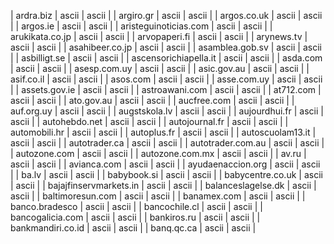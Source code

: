 | ardra.biz | ascii | ascii |
| argiro.gr | ascii | ascii |
| argos.co.uk | ascii | ascii |
| argos.ie | ascii | ascii |
| aristeguinoticias.com | ascii | ascii |
| arukikata.co.jp | ascii | ascii |
| arvopaperi.fi | ascii | ascii |
| arynews.tv | ascii | ascii |
| asahibeer.co.jp | ascii | ascii |
| asamblea.gob.sv | ascii | ascii |
| asbilligt.se | ascii | ascii |
| ascensorichiapella.it | ascii | ascii |
| asda.com | ascii | ascii |
| asesp.com.uy | ascii | ascii |
| asic.gov.au | ascii | ascii |
| asif.co.il | ascii | ascii |
| asos.com | ascii | ascii |
| asse.com.uy | ascii | ascii |
| assets.gov.ie | ascii | ascii |
| astroawani.com | ascii | ascii |
| at712.com | ascii | ascii |
| ato.gov.au | ascii | ascii |
| aucfree.com | ascii | ascii |
| auf.org.uy | ascii | ascii |
| augstskola.lv | ascii | ascii |
| aujourdhui.fr | ascii | ascii |
| autohebdo.net | ascii | ascii |
| autojournal.fr | ascii | ascii |
| automobili.hr | ascii | ascii |
| autoplus.fr | ascii | ascii |
| autoscuolam13.it | ascii | ascii |
| autotrader.ca | ascii | ascii |
| autotrader.com.au | ascii | ascii |
| autozone.com | ascii | ascii |
| autozone.com.mx | ascii | ascii |
| av.ru | ascii | ascii |
| avianca.com | ascii | ascii |
| ayudaenaccion.org | ascii | ascii |
| ba.lv | ascii | ascii |
| babybook.si | ascii | ascii |
| babycentre.co.uk | ascii | ascii |
| bajajfinservmarkets.in | ascii | ascii |
| balanceslagelse.dk | ascii | ascii |
| baltimoresun.com | ascii | ascii |
| banamex.com | ascii | ascii |
| banco.bradesco | ascii | ascii |
| bancochile.cl | ascii | ascii |
| bancogalicia.com | ascii | ascii |
| bankiros.ru | ascii | ascii |
| bankmandiri.co.id | ascii | ascii |
| banq.qc.ca | ascii | ascii |
